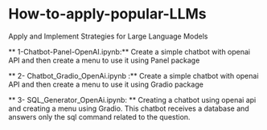# How-to-apply-popular-LLMs
 Apply and Implement Strategies for Large Language Models


** 1-Chatbot-Panel-OpenAI.ipynb:**
Create a simple chatbot with openai API and then create a menu to use it using Panel package

** 2- Chatbot_Gradio_OpenAi.ipynb :** 
Create a simple chatbot with openai API and then create a menu to use it using Gradio package

** 3- SQL_Generator_OpenAi.ipynb: **
Creating a chatbot using openai api and creating a menu using Gradio. This chatbot receives a database and answers only the sql command related to the question.
